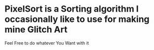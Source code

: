 # PixelSort is a Sorting algorithm I occasionally like to use for making mine Glitch Art

Feel Free to do whatever You Want with it
